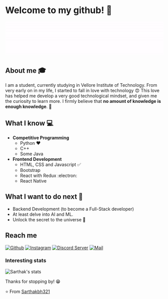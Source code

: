 # Welcome to my github! 👋

<div align="center">
	<img src="https://raw.githubusercontent.com/Sarthakbh321/sarthakbh321/master/intro.gif">
</div>

## About me :mortar_board:
I am a student, currently studying in Vellore Institute of Technology. From very early on in my life, I started to fall in love with technology 😍 This love has helped me develop a very good technological mindset, and given me the curiosity to learn more. I firmly believe that **no amount of knowledge is enough knowledge**. 🧠

## What I know :computer:
- **Competitive Programming**
	- Python ❤️
	- C++
	- Some Java
- **Frontend Development**
	- HTML, CSS and Javascript :white_check_mark:
	- Bootstrap
	- React with Redux :electron:
	- React Native

## What I want to do next :thinking:
- Backend Development (to become a Full-Stack developer)
- At least delve into AI and ML.
- Unlock the secret to the universe :rofl:

## Reach me 
[![Github](https://img.shields.io/github/followers/Abo-jm3a?label=Follow&style=social)](https://github.com/Abo-jm3a)
[![Instagram](https://img.shields.io/badge/-@st_levi.14-red?style=flat-square&logo=instagram&logoColor=white&link=https://www.instagram.com/st_levi.14/)](https://www.instagram.com/st_levi.14/)
[![Discord Server](https://img.shields.io/badge/Discord-blue?style=for-the-badge)](https://discord.gg/UZarCq3CyW)
[![Mail](https://img.shields.io/badge/-tahlehmohammed@gmail.com-gray?style=flat-square&logo=gmail&logoColor=red&link=https://www.linkedin.com/in/sarthak-bharadwaj-8552b5110/)](Tahleh:tahlehmohammed@gmail.com)


### Interesting stats

![Sarthak's stats](https://github-readme-stats.vercel.app/api?username=Abo-jm3a&show_icons=true)

Thanks for stopping by! 😁


⭐️ From [Sarthakbh321](https://github.com/Abo-jm3a)
